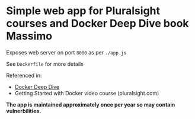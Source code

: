# Simple web app for Pluralsight courses and Docker Deep Dive book Massimo

Exposes web server on port `8080` as per `./app.js`

See `Dockerfile` for more details

Referenced in:
- [Docker Deep Dive](https://www.amazon.com/Docker-Deep-Dive-Nigel-Poulton/dp/1521822808/ref=tmm_pap_swatch_0?_encoding=UTF8&qid=&sr=) 
- Getting Started with Docker video course (pluralsight.com)

**The app is maintained approximately once per year so may contain vulnerbilities.**

